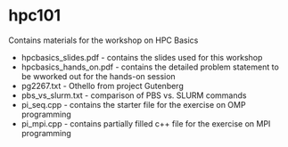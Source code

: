 # hpc101
Contains materials for the workshop on HPC Basics
- hpcbasics_slides.pdf - contains the slides used for this workshop
- hpcbasics_hands_on.pdf - contains the detailed problem statement to be wworked out for the hands-on session
- pg2267.txt - Othello from project Gutenberg
- pbs_vs_slurm.txt - comparison of PBS vs. SLURM commands
- pi_seq.cpp - contains the starter file for the exercise on OMP programming
- pi_mpi.cpp - contains partially filled c++ file for the exercise on MPI programming
